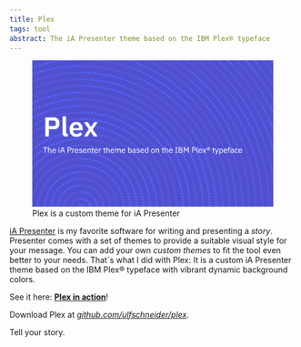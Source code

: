 ```yaml
---
title: Plex
tags: tool
abstract: The iA Presenter theme based on the IBM Plex® typeface
---
```

<figure>
<img src="/img/plex/plex.png">
<figcaption>Plex is a custom theme for iA Presenter</figcaption>
</figure>

[iA Presenter](https://ia.net/presenter) is my favorite software for writing and presenting a *story*. Presenter comes with a set of themes to provide a suitable visual style for your message. You can add your own *custom themes* to fit the tool even better to your needs. That´s what I did with Plex: It is a custom iA Presenter theme based on the IBM Plex® typeface with vibrant dynamic background colors.

See it here: [**Plex in action**](/assets/plex/)!

Download Plex at [<cite>github.com/ulfschneider/plex</cite>](https://github.com/ulfschneider/plex).

Tell your story.

